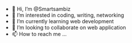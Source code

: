 - 👋 Hi, I’m @Smartsambiz
- 👀 I’m interested in coding, writing, networking
- 🌱 I’m currently learning web development
- 💞️ I’m looking to collaborate on web application
- 📫 How to reach me ...

<!---
Smartsambiz/Smartsambiz is a ✨ special ✨ repository because its `README.md` (this file) appears on your GitHub profile.
You can click the Preview link to take a look at your changes.
--->
